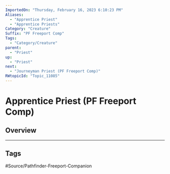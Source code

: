 ```yaml
---
ImportedOn: "Thursday, February 16, 2023 6:10:23 PM"
Aliases:
  - "Apprentice Priest"
  - "Apprentice Priests"
Category: "Creature"
Suffix: "PF Freeport Comp"
Tags:
  - "Category/Creature"
parent:
  - "Priest"
up:
  - "Priest"
next:
  - "Journeyman Priest (PF Freeport Comp)"
RWtopicId: "Topic_11085"
---
```

# Apprentice Priest (PF Freeport Comp)
## Overview

---
## Tags
#Source/Pathfinder-Freeport-Companion

